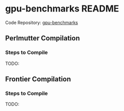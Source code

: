 # gpu-benchmarks README
Code Repository: [gpu-benchmarks](#TODO:)

## Perlmutter Compilation

### Steps to Compile

TODO:

## Frontier Compilation

### Steps to Compile

TODO: